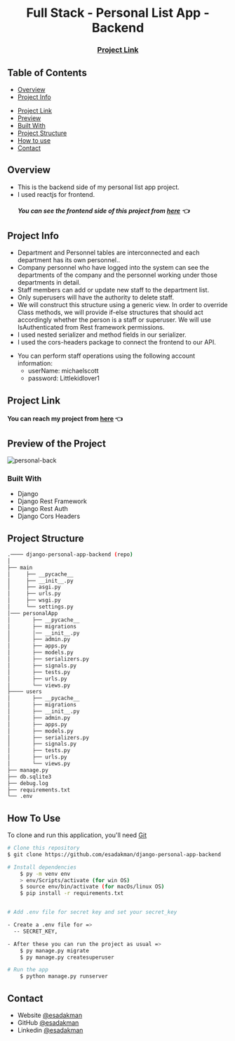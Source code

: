 <h1 align="center">Full Stack - Personal List App - Backend</h1>

<div align="center">
  <h3>
    <a href="http://esadd26.pythonanywhere.com/">
      Project Link
    </a>
  </h3>
</div>

<!-- TABLE OF CONTENTS -->

## Table of Contents

- [Overview](#overview)
- [Project Info](#projectinfo)
<!-- - [Entity Relationship Diagram](#entity-relationship-diagram) -->
- [Project Link](#project-link)
- [Preview](#preview-of-the-project)
- [Built With](#built-with)
- [Project Structure](#project-structure)
- [How to use](#how-to-use)
- [Contact](#contact)

## Overview  

- This is the backend side of my personal list app project.
- I used reactjs for frontend.
  ##### You can see the frontend side of this project from [here](https://github.com/esadakman/reactjs-personal-app-frontend) 👈

## Project Info

<ul>
    <li>Department and Personnel tables are interconnected and each department has its own personnel..</li>
    <li>Company personnel who have logged into the system can see the departments of the company and the personnel working under those departments in detail.</li>
    <li>Staff members can add or update new staff to the department list.</li>
    <li>Only superusers will have the authority to delete staff.</li>
    <li>We will construct this structure using a generic view. In order to override Class methods, we will provide if-else structures that should act accordingly whether the person is a staff or superuser. We will use IsAuthenticated from Rest framework permissions.</li>
    <li>I used nested serializer and method fields in our serializer.</li>
    <li>I used the cors-headers package to connect the frontend to our API.</li>
</ul>

- You can perform staff operations using the following account information:
  - userName: michaelscott
  - password: Littlekidlover1
<!-- ERD -->

<!-- ## Entity Relationship Diagram -->

 <!-- OVERVIEW -->

## Project Link

#### You can reach my project from [here](http://esadd26.pythonanywhere.com/) 👈
## Preview of the Project
![personal-back](https://user-images.githubusercontent.com/98649983/196050067-271c11be-31e3-4a9b-aad7-6679c2c1a45a.gif)

### Built With

<!-- This section should list any major frameworks that you built your project using. Here are a few examples.-->

- Django
- Django Rest Framework
- Django Rest Auth
- Django Cors Headers

## Project Structure

```bash
.──── django-personal-app-backend (repo)
│
├── main
│     ├── __pycache__
│     ├── __init__.py
│     ├── asgi.py
│     ├── urls.py
│     ├── wsgi.py
│     └── settings.py
│─── personalApp
│       ├── __pycache__
│       ├── migrations
│       │── __init__.py
│       ├── admin.py
│       ├── apps.py
│       ├── models.py
│       ├── serializers.py
│       ├── signals.py
│       ├── tests.py
│       ├── urls.py
│       └── views.py
├──── users
│       ├── __pycache__
│       ├── migrations
│       ├── __init__.py
│       ├── admin.py
│       ├── apps.py
│       ├── models.py
│       ├── serializers.py
│       ├── signals.py
│       ├── tests.py
│       ├── urls.py
│       └── views.py
├── manage.py
├── db.sqlite3
├── debug.log
├── requirements.txt
└── .env

```

## How To Use

To clone and run this application, you'll need [Git](https://git-scm.com)

```bash
# Clone this repository
$ git clone https://github.com/esadakman/django-personal-app-backend

# Install dependencies
    $ py -m venv env
    > env/Scripts/activate (for win OS)
    $ source env/bin/activate (for macOs/linux OS)
    $ pip install -r requirements.txt


# Add .env file for secret key and set your secret_key

- Create a .env file for =>
  -- SECRET_KEY,

- After these you can run the project as usual =>
    $ py manage.py migrate
    $ py manage.py createsuperuser

# Run the app
    $ python manage.py runserver
```

## Contact

- Website [@esadakman](https://esadakman.github.io/)
- GitHub [@esadakman](https://github.com/esadakman)
- Linkedin [@esadakman](https://www.linkedin.com/in/esadakman/)
